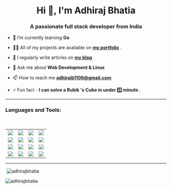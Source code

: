 <h1 align="center">Hi 👋, I'm Adhiraj Bhatia</h1>
<h3 align="center">A passionate full stack developer from India</h3>

- 🌱 I’m currently learning **Go**

- 👨‍💻 All of my projects are available on [**my portfolio**](https://adhirajbhatia.vercel.app/work) .

- 📝 I regularly write articles on [**my blog**](https://adhirajwrites.hashnode.dev) .

- 💬 Ask me about **Web Development & Linux**

- 📫 How to reach me **adhirajb1109@gmail.com**

- ⚡ Fun fact - **I can solve a Rubik 's Cube in under 1️⃣ minute .**
<hr>
<h3 align="left">Languages and Tools:</h3>
<br>
<table> 
  <tr>
    <td><img align="center" src="https://img.shields.io/badge/HTML5-E34F26?style=for-the-badge&logo=html5&logoColor=white" /> </td>
    <td><img align="center" src="https://img.shields.io/badge/CSS3-1572B6?style=for-the-badge&logo=css3&logoColor=white" /> </td>
    <td><img align="center" src="https://img.shields.io/badge/Sass-CC6699?style=for-the-badge&logo=sass&logoColor=white" /> </td>
    <td><img align="center" src="https://img.shields.io/badge/JavaScript-323330?style=for-the-badge&logo=javascript&logoColor=F7DF1E" /></td>
  </tr>
  <tr>
    <td><img align="center" src="https://img.shields.io/badge/React-20232A?style=for-the-badge&logo=react&logoColor=61DAFB" /> </td>
    <td><img align="center" src="https://img.shields.io/badge/next.js-000000?style=for-the-badge&logo=nextdotjs&logoColor=white" /></td>
    <td><img align="center" src="https://img.shields.io/badge/Node.js-339933?style=for-the-badge&logo=nodedotjs&logoColor=white" /></td>
    <td><img align="center" src="https://img.shields.io/badge/Express.js-000000?style=for-the-badge&logo=express&logoColor=white" /></td>
  </tr>
  <tr>
    <td><img align="center" src="https://img.shields.io/badge/MongoDB-4EA94B?style=for-the-badge&logo=mongodb&logoColor=white" /></td>
    <td><img align="center" src="https://img.shields.io/badge/Python-3776AB?style=for-the-badge&logo=python&logoColor=white" /></td>
    <td><img align="center" src="https://img.shields.io/badge/Flask-000000?style=for-the-badge&logo=flask&logoColor=white" /></td>
    <td><img align="center" src="https://img.shields.io/badge/fastapi-109989?style=for-the-badge&logo=FASTAPI&logoColor=white" /></td>
  </tr>
  <tr>
    <td><img align="center" src="https://img.shields.io/badge/PostgreSQL-316192?style=for-the-badge&logo=postgresql&logoColor=white" /></td>
    <td><img align="center" src="https://img.shields.io/badge/VIM-%2311AB00.svg?&style=for-the-badge&logo=vim&logoColor=white" /></td>
    <td><img align="center" src="https://img.shields.io/badge/Linux-FCC624?style=for-the-badge&logo=linux&logoColor=black" /></td>
    <td><img align="center" src="https://img.shields.io/badge/Pop!_OS-48B9C7?style=for-the-badge&logo=Pop!_OS&logoColor=white" /></td>
  </tr>
</table>
<hr>
<p>&nbsp;<img align="center" src="https://github-readme-stats.vercel.app/api?username=adhirajbhatia&show_icons=true&locale=en" alt="adhirajbhatia" /></p>

<p><img align="center" src="https://github-readme-streak-stats.herokuapp.com/?user=adhirajbhatia&" alt="adhirajbhatia" /></p>

